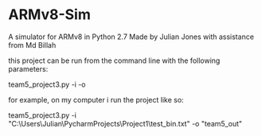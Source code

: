 # ARMv8-Sim
A simulator for ARMv8 in Python 2.7
Made by Julian Jones with assistance from Md Billah

this project can be run from the command line with the following parameters:

  team5_project3.py -i <inputFileName> -o <outputFileName>

for example, on my computer i run the project like so:

  team5_project3.py -i "C:\Users\Julian\PycharmProjects\Project1\test_bin.txt" -o "team5_out"
